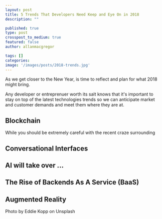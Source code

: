 ```yaml
---
layout: post
title: 5 Trends That Developers Need Keep and Eye On in 2018 
description: ""

published: true
type: post
crosspost_to_medium: true
featured: false
author: allanmacgregor

tags: []
categories:
image: '/images/posts/2018-trends.jpg'
---
```


As we get closer to the New Year, is time to reflect and plan for what 2018 might bring. 

Any developer or entreprenuer worth its salt knows that it's important to stay on top of the latest technologies trends so we can anticipate market and customer demands and meet them where they are at.


## Blockchain

While you should be extremely careful with the recent craze surrounding

## Conversational Interfaces


## AI will take over ...


## The Rise of Backends As A Service (BaaS)


## Augmented Reality




Photo by Eddie Kopp on Unsplash
